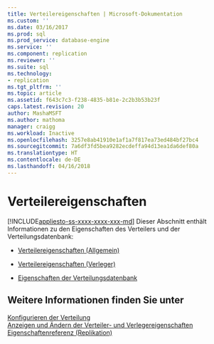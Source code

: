 ```yaml
---
title: Verteilereigenschaften | Microsoft-Dokumentation
ms.custom: ''
ms.date: 03/16/2017
ms.prod: sql
ms.prod_service: database-engine
ms.service: ''
ms.component: replication
ms.reviewer: ''
ms.suite: sql
ms.technology:
- replication
ms.tgt_pltfrm: ''
ms.topic: article
ms.assetid: f643c7c3-f238-4835-b81e-2c2b3b53b23f
caps.latest.revision: 20
author: MashaMSFT
ms.author: mathoma
manager: craigg
ms.workload: Inactive
ms.openlocfilehash: 3257e8ab41910e1af1a7f817ea73ed484bf27bc4
ms.sourcegitcommit: 7a6df3fd5bea9282ecdeffa94d13ea1da6def80a
ms.translationtype: HT
ms.contentlocale: de-DE
ms.lasthandoff: 04/16/2018
---
```

# <a name="distributor-properties"></a>Verteilereigenschaften
[!INCLUDE[appliesto-ss-xxxx-xxxx-xxx-md](../../includes/appliesto-ss-xxxx-xxxx-xxx-md.md)]
  Dieser Abschnitt enthält Informationen zu den Eigenschaften des Verteilers und der Verteilungsdatenbank:  
  
-   [Verteilereigenschaften (Allgemein)](../../relational-databases/replication/distributor-properties-general.md)  
  
-   [Verteilereigenschaften (Verleger)](../../relational-databases/replication/distributor-properties-publishers.md)  
  
-   [Eigenschaften der Verteilungsdatenbank](../../relational-databases/replication/distribution-database-properties.md)  
  
## <a name="see-also"></a>Weitere Informationen finden Sie unter  
 [Konfigurieren der Verteilung](../../relational-databases/replication/configure-distribution.md)   
 [Anzeigen und Ändern der Verteiler- und Verlegereigenschaften](../../relational-databases/replication/view-and-modify-distributor-and-publisher-properties.md)   
 [Eigenschaftenreferenz &#40;Replikation&#41;](../../relational-databases/replication/properties-reference-replication.md)  
  
  
